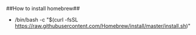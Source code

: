 ##How to install homebrew##
  - /bin/bash -c "$(curl -fsSL https://raw.githubusercontent.com/Homebrew/install/master/install.sh)"
 
